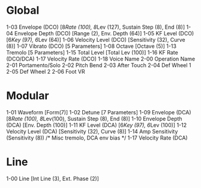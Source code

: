 # Global
1-03 Envelope (DCO) [8*Rate (100), 8*Lev (127), Sustain Step (8), End (8)]
1-04 Envelope Depth (DCO) [Range (2), Env. Depth (64)]
1-05 KF Level (DCO) [6*Key (97), 6*Lev (64)]
1-06 Velocity Level (DCO) [Sensitivity (32), Curve (8)]
1-07 Vibrato (DCO) [5 Parameters]
1-08 Octave [Octave (5)]
1-13 Tremolo [5 Parameters]
1-15 Total Level [Total Lev (100)]
1-16 KF Rate (DCO/DCA)
1-17 Velocity Rate (DCO)
1-18 Voice Name
2-00 Operation Name
2-01 Portamento/Solo
2-02 Pitch Bend
2-03 After Touch
2-04 Def Wheel 1
2-05 Def Wheel 2
2-06 Foot VR

# Modular
1-01 Waveform [Form(7)]
1-02 Detune [7 Parameters]
1-09 Envelope (DCA) [8*Rate (100), 8*Lev(100), Sustain Step (8), End (8)]
1-10 Envelope Depth (DCA) [Env. Depth (100)]
1-11 KF Level (DCA) [6*Key (97), 6*Lev (100)]
1-12 Velocity Level (DCA) [Sensitivity (32), Curve (8)]
1-14 Amp Sensitivity (Sensitivity (8)) /* Misc tremolo, DCA env bias */
1-17 Velocity Rate (DCA)

# Line
1-00 Line [Int Line (3), Ext. Phase (2)]
